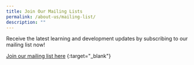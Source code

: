 ```yaml
---
title: Join Our Mailing Lists
permalink: /about-us/mailing-list/
description: ""
---
```

Receive the latest learning and development updates by subscribing to our mailing list now!


[Join our mailing list here](https://form.gov.sg/#!/62062a0f8cb95c001235e55d) {:target="_blank"} 
  